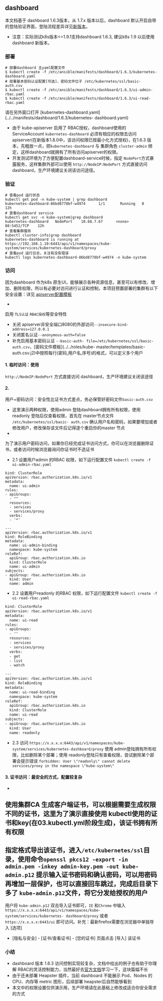 ## dashboard

本文档基于 dashboard 1.6.3版本，从 1.7.x 版本以后，dashboard
默认开启自带的登陆验证界面，登陆流程差异详见[新版本](dashboard.md)。

+ 注意：实际测试k8s版本<=1.9.1支持dashboard
1.6.3, 建议k8s 1.9 以后使用 dashboard 新版本。

### 部署

```{.python .input}
# 部署dashboard 主yaml配置文件
$ kubectl create -f /etc/ansible/manifests/dashboard/1.6.3/kubernetes-dashboard.yaml
# 部署基本密码认证配置[可选]，密码文件位于 /etc/kubernetes/ssl/basic-auth.csv
$ kubectl create -f /etc/ansible/manifests/dashboard/1.6.3/ui-admin-rbac.yaml
$ kubectl create -f /etc/ansible/manifests/dashboard/1.6.3/ui-read-rbac.yaml
```

请在另外窗口打开 [kubernetes-dashboard.yaml](../../manifests/dashboard/1.6.3/kubernetes-
dashboard.yaml)

+ 由于 kube-apiserver 启用了 RBAC授权，dashboard使用的 ServiceAccount
`kubernetes-dashboard` 必须有相应的权限去访问apiserver(在新版本1.8.0中，该访问权限已按最小化方式授权)，在1.6.3
版本，先粗放一点，把`kubernetes-dashboard` 与 集群角色 `cluster-admin`
绑定，这样dashboard就拥有了所有访问apiserver的权限。
+ 开发测试环境为了方便配置dashboard-service时候，指定
`NodePort`方式暴露服务，这样集群外部可以使用 `http://NodeIP:NodePort` 方式直接访问
dashboard，生产环境建议关闭该访问途径。

### 验证

```{.python .input}
# 查看pod 运行状态
kubectl get pod -n kube-system | grep dashboard
kubernetes-dashboard-86bd8778bf-w4974      1/1       Running   0          12h
# 查看dashboard service
kubectl get svc -n kube-system|grep dashboard
kubernetes-dashboard   NodePort    10.68.7.67      <none>        80:5452/TCP	12h
# 查看集群服务
kubectl cluster-info|grep dashboard
kubernetes-dashboard is running at https://192.168.1.10:6443/api/v1/namespaces/kube-system/services/kubernetes-dashboard/proxy
# 查看pod 运行日志，关注有没有错误
kubectl logs kubernetes-dashboard-86bd8778bf-w4974 -n kube-system
```

### 访问

因为dashboard 作为k8s
原生UI，能够展示各种资源信息，甚至可以有修改、增加、删除权限，所以有必要对访问进行认证和控制，本项目预置部署的集群有以下安全设置：详见
[apiserver配置模板](../../roles/kube-master/templates/kube-apiserver.service.j2)

+
启用 `TLS认证` `RBAC授权`等安全特性
+ 关闭 apiserver非安全端口8080的外部访问`--insecure-bind-
address=127.0.0.1`
+ 关闭匿名认证`--anonymous-auth=false`
+ 补充启用基本密码认证 `--basic-auth-
file=/etc/kubernetes/ssl/basic-auth.csv`，[密码文件模板](../../roles/kube-
master/templates/basic-auth.csv.j2)中按照每行(密码,用户名,序号)的格式，可以定义多个用户

#### 1. 临时访问：使用
`http://NodeIP:NodePort` 方式直接访问 dashboard，生产环境建议关闭该途径

#### 2.
用户+密码访问：安全性比证书方式差点，务必保管好密码文件`basic-auth.csv`

- 这里演示两种权限，使用admin
登陆dashboard拥有所有权限，使用readonly 登陆后仅查看权限，首先在 master节点文件 `/etc/kubernetes/ssl/basic-
auth.csv` 确认用户名和密码，如果要增加或者修改用户，修改保存该文件后记得逐个重启你的master 节点
-
为了演示用户密码访问，如果你已经完成证书访问方式，你可以在浏览器删除证书，或者访问时候浏览器询问你证书时不选证书
- 2.1 设置用户admin 的RBAC
权限，如下运行配置文件 `kubectl create -f ui-admin-rbac.yaml`

```{.python .input}
kind: ClusterRole
apiVersion: rbac.authorization.k8s.io/v1
metadata:
  name: ui-admin
rules:
- apiGroups:
  - ""
  resources:
  - services
  - services/proxy
  verbs:
  - '*'

---
apiVersion: rbac.authorization.k8s.io/v1
kind: RoleBinding
metadata:
  name: ui-admin-binding
  namespace: kube-system
roleRef:
  apiGroup: rbac.authorization.k8s.io
  kind: ClusterRole
  name: ui-admin
subjects:
- apiGroup: rbac.authorization.k8s.io
  kind: User
  name: admin
```  
- 2.2 设置用户readonly 的RBAC 权限，如下运行配置文件 `kubectl create -f ui-read-rbac.yaml`

``` bash
kind: ClusterRole
apiVersion: rbac.authorization.k8s.io/v1
metadata:
  name: ui-read
rules:
- apiGroups:
  - ""
  resources:
  - services
  - services/proxy
  verbs:
  - get
  - list
  - watch

---
apiVersion: rbac.authorization.k8s.io/v1
kind: RoleBinding
metadata:
  name: ui-read-binding
  namespace: kube-system
roleRef:
  apiGroup: rbac.authorization.k8s.io
  kind: ClusterRole
  name: ui-read
subjects:
- apiGroup: rbac.authorization.k8s.io
  kind: User
  name: readonly
```

- 2.3 访问 `https://x.x.x.x:6443/api/v1/namespaces/kube-
system/services/kubernetes-dashboard/proxy` 使用 admin登陆拥有所有权限，比如删除某个部署；使用
readonly登陆只有查看权限，尝试删除某个部署会提示错误 `forbidden: User \"readonly\" cannot delete
services/proxy in the namespace \"kube-system\"`

#### 3. 证书访问：最安全的方式，配置较复杂
-
使用集群CA 生成客户端证书，可以根据需要生成权限不同的证书，这里为了演示直接使用
kubectl使用的证书和key(在03.kubectl.yml阶段生成)，该证书拥有所有权限
-
指定格式导出该证书，进入`/etc/kubernetes/ssl`目录，使用命令`openssl pkcs12 -export -in admin.pem
-inkey admin-key.pem -out kube-admin.p12`
提示输入证书密码和确认密码，可以用密码再增加一层保护，也可以直接回车跳过，完成后目录下多了 `kube-admin.p12`文件，将它分发给授权的用户
-
用户将 `kube-admin.p12` 双击导入证书即可，`IE` 和`Chrome`
中输入`https://x.x.x.x:6443/api/v1/namespaces/kube-system/services/kubernetes-
dashboard/proxy` 或者 `https://x.x.x.x:6443/ui` 即可访问。补充：最新firefox需要在浏览器中单独导入 [选项]
- [隐私与安全] - [证书/查看证书] - [您的证书] 页面点击 [导入] 该证书

### 小结

+ dashboard 版本 1.6.3
访问控制实现较复杂，文档中给出的例子也有助于你理解
RBAC的灵活控制能力，当然最好去[官方文档](https://kubernetes.io/docs/admin/authorization/rbac/)学习一下，这块篇幅不长
+ 由于还未部署 Heapster 插件，当前 dashboard 不能展示 Pod、Nodes 的 CPU、内存等 metric 图形，后续部署
heapster后自然能够看到
+ 本文中的权限设置仅供演示用，生产环境请在此基础上修改成适合你安全需求的方式
